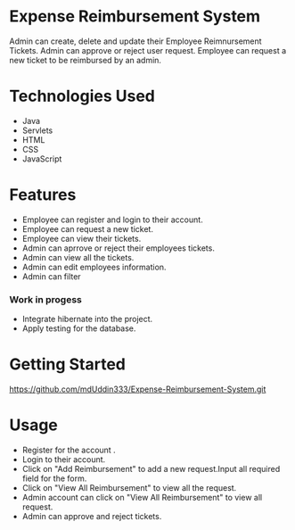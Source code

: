 # Expense Reimbursement System
Admin can create, delete and update their Employee Reimnursement Tickets. Admin can approve or reject user request.
Employee can request a new ticket to be reimbursed by an admin.
# Technologies Used
* Java
* Servlets
* HTML
* CSS
* JavaScript

# Features
* Employee can register and login to their account.
* Employee can request a new ticket.
* Employee can view their tickets.
* Admin can aprrove or reject their employees tickets.
* Admin can view all the tickets.
* Admin can edit employees information.
* Admin can filter 

### Work in progess
* Integrate hibernate into the project.
* Apply testing for the database.

# Getting Started
https://github.com/mdUddin333/Expense-Reimbursement-System.git

# Usage
* Register for the account .
* Login to their account.
* Click on "Add Reimbursement" to add a new request.Input all required field for the form.
* Click on "View All Reimbursement" to view all the request.
* Admin account can click on "View All Reimbursement" to view all request.
* Admin can approve and reject tickets.
